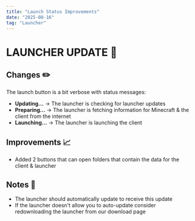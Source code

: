 ```yaml
---
title: "Launch Status Improvements"
date: "2025-08-16"
tag: "Launcher"
---
```


# LAUNCHER UPDATE 🚀

## Changes ✏️

The launch button is a bit verbose with status messages:
- **Updating...** → The launcher is checking for launcher updates
- **Preparing...** → The launcher is fetching information for Minecraft & the client from the internet
- **Launching...** → The launcher is launching the client

## Improvements 📈

- Added 2 buttons that can open folders that contain the data for the client & launcher

## Notes 📝

- The launcher should automatically update to receive this update
- If the launcher doesn't allow you to auto-update consider redownloading the launcher from our download page